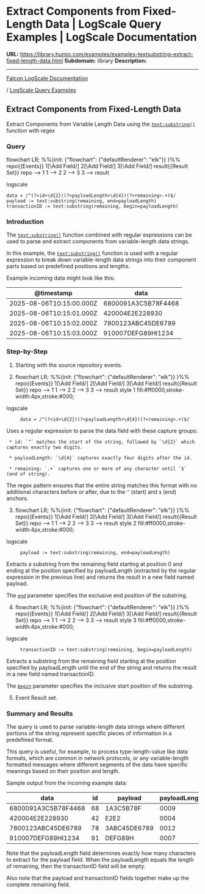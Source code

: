 # Extract Components from Fixed-Length Data | LogScale Query Examples | LogScale Documentation

**URL:** https://library.humio.com/examples/examples-textsubstring-extract-fixed-length-data.html
**Subdomain:** library
**Description:** 

---

[Falcon LogScale Documentation](https://library.humio.com)

/ [LogScale Query Examples](examples.html)

## Extract Components from Fixed-Length Data

Extract Components from Variable Length Data using the [`text:substring()`](https://library.humio.com/data-analysis/functions-text-substring.html) function with regex 

### Query

flowchart LR; %%{init: {"flowchart": {"defaultRenderer": "elk"}} }%% repo{{Events}} 1[\Add Field/] 2[\Add Field/] 3[\Add Field/] result{{Result Set}} repo --> 1 1 --> 2 2 --> 3 3 --> result

logscale
    
    
    data = /^(?<id>\d{2})(?<payloadLength>\d{4})(?<remaining>.+)$/
    payload := text:substring(remaining, end=payloadLength)
    transactionID := text:substring(remaining, begin=payloadLength)

### Introduction

The [`text:substring()`](https://library.humio.com/data-analysis/functions-text-substring.html) function combined with regular expressions can be used to parse and extract components from variable-length data strings. 

In this example, the [`text:substring()`](https://library.humio.com/data-analysis/functions-text-substring.html) function is used with a regular expression to break down variable-length data strings into their component parts based on predefined positions and lengths. 

Example incoming data might look like this: 

@timestamp| data  
---|---  
2025-08-06T10:15:00.000Z| 6800091A3C5B78F4468  
2025-08-06T10:15:01.000Z| 420004E2E228930  
2025-08-06T10:15:02.000Z| 7800123ABC45DE6789  
2025-08-06T10:15:03.000Z| 910007DEFG89HI1234  
  
### Step-by-Step

  1. Starting with the source repository events.

  2. flowchart LR; %%{init: {"flowchart": {"defaultRenderer": "elk"}} }%% repo{{Events}} 1[\Add Field/] 2[\Add Field/] 3[\Add Field/] result{{Result Set}} repo --> 1 1 --> 2 2 --> 3 3 --> result style 1 fill:#ff0000,stroke-width:4px,stroke:#000;

logscale
         
         data = /^(?<id>\d{2})(?<payloadLength>\d{4})(?<remaining>.+)$/

Uses a regular expression to parse the data field with these capture groups: 

     * id: `^` matches the start of the string, followed by `\d{2}` which captures exactly two digits. 

     * payloadLength: `\d{4}` captures exactly four digits after the id. 

     * remaining: `.+` captures one or more of any character until `$` (end of string). 

The regex pattern ensures that the entire string matches this format with no additional characters before or after, due to the `^` (start) and `$` (end) anchors. 

  3. flowchart LR; %%{init: {"flowchart": {"defaultRenderer": "elk"}} }%% repo{{Events}} 1[\Add Field/] 2[\Add Field/] 3[\Add Field/] result{{Result Set}} repo --> 1 1 --> 2 2 --> 3 3 --> result style 2 fill:#ff0000,stroke-width:4px,stroke:#000;

logscale
         
         payload := text:substring(remaining, end=payloadLength)

Extracts a substring from the remaining field starting at position 0 and ending at the position specified by payloadLength (extracted by the regular expression in the previous line) and returns the result in a new field named payload. 

The [_`end`_](https://library.humio.com/data-analysis/functions-text-substring.html#query-functions-text-substring-end) parameter specifies the exclusive end position of the substring. 

  4. flowchart LR; %%{init: {"flowchart": {"defaultRenderer": "elk"}} }%% repo{{Events}} 1[\Add Field/] 2[\Add Field/] 3[\Add Field/] result{{Result Set}} repo --> 1 1 --> 2 2 --> 3 3 --> result style 3 fill:#ff0000,stroke-width:4px,stroke:#000;

logscale
         
         transactionID := text:substring(remaining, begin=payloadLength)

Extracts a substring from the remaining field starting at the position specified by payloadLength until the end of the string and returns the result in a new field named transactionID. 

The [_`begin`_](https://library.humio.com/data-analysis/functions-text-substring.html#query-functions-text-substring-begin) parameter specifies the inclusive start position of the substring. 

  5. Event Result set.




### Summary and Results

The query is used to parse variable-length data strings where different portions of the string represent specific pieces of information in a predefined format. 

This query is useful, for example, to process type-length-value like data formats, which are common in network protocols, or any variable-length formatted messages where different segments of the data have specific meanings based on their position and length. 

Sample output from the incoming example data: 

data| id| payload| payloadLength| remaining| transactionID  
---|---|---|---|---|---  
6800091A3C5B78F4468| 68| 1A3C5B78F| 0009| 1A3C5B78F4468| 4468  
420004E2E228930| 42| E2E2| 0004| E2E228930| 28930  
7800123ABC45DE6789| 78| 3ABC45DE6789| 0012| 3ABC45DE6789| <no value>  
910007DEFG89HI1234| 91| DEFG89H| 0007| DEFG89HI1234| I1234  
  
Note that the payloadLength field determines exactly how many characters to extract for the payload field. When the payloadLength equals the length of remaining, then the transactionID field will be empty. 

Also note that the payload and transactionID fields together make up the complete remaining field.
